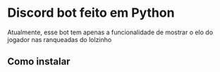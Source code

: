 # Discord bot feito em Python

Atualmente, esse bot tem apenas a funcionalidade de mostrar o elo do jogador nas ranqueadas do lolzinho 

## Como instalar